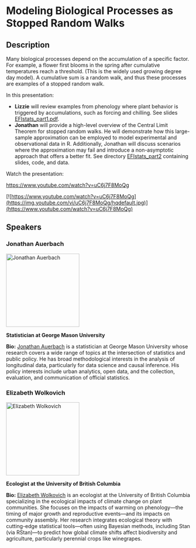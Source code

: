 # Modeling Biological Processes as Stopped Random Walks

## Description

Many biological processes depend on the accumulation of a specific factor. For example, a flower first blooms in the spring after cumulative temperatures reach a threshold. (This is the widely used growing degree day model). A cumulative sum is a random walk, and thus these processes are examples of a stopped random walk. 

In this presentation:

- **Lizzie** will review examples from phenology where plant behavior is triggered by accumulations, such as forcing and chilling. See slides [EFIstats_part1.pdf](https://github.com/eco4cast/Statistical-Methods-Seminar-Series/blob/main/auerbach-randomwalks/EFIstats_part1.pdf).
- **Jonathan** will provide a high-level overview of the Central Limit Theorem for stopped random walks. He will demonstrate how this large-sample approximation can be employed to model experimental and observational data in R. Additionally, Jonathan will discuss scenarios where the approximation may fail and introduce a non-asymptotic approach that offers a better fit. See directory [EFIstats_part2](https://github.com/eco4cast/Statistical-Methods-Seminar-Series/tree/main/auerbach-randomwalks/EFIstats_part2) containing slides, code, and data.

Watch the presentation: 

https://www.youtube.com/watch?v=uC6j7F8MoQg

[![https://www.youtube.com/watch?v=uC6j7F8MoQg](https://img.youtube.com/vi/uC6j7F8MoQg/hqdefault.jpg)](https://www.youtube.com/watch?v=uC6j7F8MoQg)

## Speakers

### **Jonathan Auerbach**
<img src="https://jauerbach.github.io/assets/images/me2.png" alt="Jonathan Auerbach" width="200">

**Statistician at George Mason University**

**Bio:**
[Jonathan Auerbach](https://jauerbach.github.io/) is a statistician at George Mason University whose research covers a wide range of topics at the intersection of statistics and public policy. He has broad methodological interests in the analysis of longitudinal data, particularly for data science and causal inference. His policy interests include urban analytics, open data, and the collection, evaluation, and communication of official statistics.

### **Elizabeth Wolkovich**
<img src="https://biodiversity.ubc.ca/sites/default/files/styles/square_400/public/profile-images/lizzie.jpg" alt="Elizabeth Wolkovich" width="200">

**Ecologist at the University of British Columbia**

**Bio:**
[Elizabeth Wolkovich](https://biodiversity.ubc.ca/people/faculty/elizabeth-m-wolkovich) is an ecologist at the University of British Columbia specializing in the ecological impacts of climate change on plant communities. She focuses on the impacts of warming on phenology—the timing of major growth and reproductive events—and its impacts on community assembly. Her research integrates ecological theory with cutting-edge statistical tools—often using Bayesian methods, including Stan (via RStan)—to predict how global climate shifts affect biodiversity and agriculture, particularly perennial crops like winegrapes.
